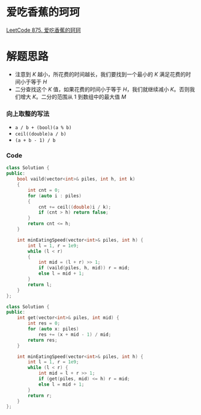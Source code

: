 # 爱吃香蕉的珂珂
[LeetCode 875. 爱吃香蕉的珂珂](https://leetcode.cn/problems/koko-eating-bananas/)

# 解题思路
- 注意到 $K$ 越小，所花费的时间越长，我们要找到一个最小的 $K$ 满足花费的时间小于等于 $H$
- 二分查找这个 $K$ 值，如果花费的时间小于等于 $H$，我们就继续减小 $K$。否则我们增大 $K$。二分的范围从 $1$ 到数组中的最大值 $M$

### 向上取整的写法
- `a / b + (bool)(a % b)`
- `ceil((double)a / b)`
- `(a + b - 1) / b`

### Code
```cpp
class Solution {
public:
    bool vaild(vector<int>& piles, int h, int k)
    {
        int cnt = 0;
        for (auto i : piles) 
        {
            cnt += ceil((double)i / k);
            if (cnt > h) return false;
        }
        return cnt <= h;
    }

    int minEatingSpeed(vector<int>& piles, int h) {
        int l = 1, r = 1e9;
        while (l < r)
        {
            int mid = (l + r) >> 1;
            if (vaild(piles, h, mid)) r = mid;
            else l = mid + 1;
        }
        return l;
    }
};
```

```cpp
class Solution {
public:
    int get(vector<int>& piles, int mid) {
        int res = 0;
        for (auto x: piles)
            res += (x + mid - 1) / mid;
        return res;
    }

    int minEatingSpeed(vector<int>& piles, int h) {
        int l = 1, r = 1e9;
        while (l < r) {
            int mid = l + r >> 1;
            if (get(piles, mid) <= h) r = mid;
            else l = mid + 1;
        }
        return r;
    }
};
```